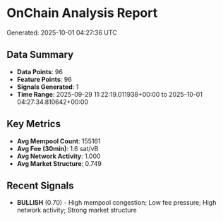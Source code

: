 # OnChain Analysis Report
Generated: 2025-10-01 04:27:36 UTC

## Data Summary
- **Data Points**: 96
- **Feature Points**: 96
- **Signals Generated**: 1
- **Time Range**: 2025-09-29 11:22:19.011938+00:00 to 2025-10-01 04:27:34.810642+00:00

## Key Metrics
- **Avg Mempool Count**: 155161
- **Avg Fee (30min)**: 1.6 sat/vB
- **Avg Network Activity**: 1.000
- **Avg Market Structure**: 0.749

## Recent Signals
- **BULLISH** (0.70) - High mempool congestion; Low fee pressure; High network activity; Strong market structure
